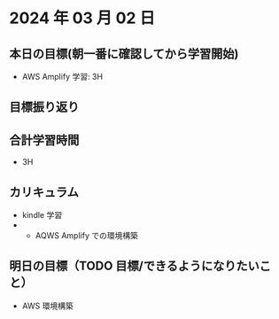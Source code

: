 # 2024 年 03 月 02 日

## 本日の目標(朝一番に確認してから学習開始)

- AWS Amplify 学習: 3H

## 目標振り返り

## 合計学習時間

- 3H

## カリキュラム

- kindle 学習
- - AQWS Amplify での環境構築

## 明日の目標（TODO 目標/できるようになりたいこと）

- AWS 環境構築
